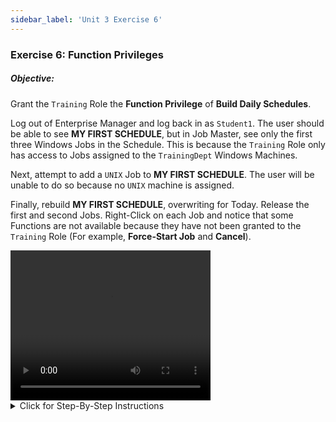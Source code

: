 ```yaml
---
sidebar_label: 'Unit 3 Exercise 6'
---
```


### Exercise 6: Function Privileges

##### Objective:

Grant the ```Training``` Role the **Function Privilege** of **Build Daily Schedules**.

Log out of Enterprise Manager and log back in as ```Student1```. The user should be able to see **MY FIRST SCHEDULE**, but in Job Master, see only the first three Windows Jobs in the Schedule. This is because the ```Training``` Role only has access to Jobs assigned to the ```TrainingDept``` Windows Machines.

Next, attempt to add a ```UNIX``` Job to **MY FIRST SCHEDULE**. The user will be unable to do so because no ```UNIX``` machine is assigned.

Finally, rebuild **MY FIRST SCHEDULE**, overwriting for Today. Release the first and second Jobs. Right-Click on each Job and notice that some Functions are not available because they have not been granted to the ```Training``` Role (For example, **Force-Start Job** and **Cancel**).


<div>
<video width="320" height="240" controls>
  <source src="videobasic/U3E6.mp4" type="video/mp4"></source>
Your browser does not support the video tag.
</video>
</div>

<details>

<summary>Click for Step-By-Step Instructions</summary>

1.	Under **Security > Privileges**, Double-Click on **Function Privileges**. 
2.	On the **Select Role** drop-down list select **Training Role**.
    * Notice that all Functions are presented on the **Revoked** list (on the left).
3.	Under the Revoked list, click **Build Daily Schedules** and then click the the green arrow (pointing to the right) to put **Build Daily Schedules** under the **Granted** list.
4.	Close the **Function Privileges** tab.
5.	Open the List or Matrix view and check if **My First Schedule** is completed. If not, cancel any Job that is keeping the Schedule open.
6.	Close the List or Matrix view.
7.	Logout from Enterprise Manager.  Click the Logout button or select Logout from the Enterprise Manager Menu bar.
8.	Click **OK** to confirm you are logging out.
9.	From the OpCon/xps Login screen type **Student1** on the **Username** field and **password1** on the **Password** Field. Click **Login**.
10.	If not expanded, expand the **Administration** topic.
11.	Double-Click the **Job Master** topic.
12.	Try selecting a Schedule from the **Schedule** drop-down list. What happened?
    * Notice that now this user can see **My First Schedule**. 
13.	Select **My First Schedule**.
14.	Click the Job drop-down list.  What do you see?

:::info
Only 3 Windows Jobs. Why? Because the role associated with this user has access only to Jobs assigned to the TrainingDept.Windows Machines.
:::

15.	Select a Windows Job. What is the User ID associated with this Job?

:::caution Warning
Do Not Change the User ID
:::

16.	Add a UNIX Job. What happens? Can you select a UNIX machine?
    * You can’t add a UNIX Job because the role is not assigned to any UNIX machine.
    * Click the Cancel button.
17.	Close the **Job Master** tab.
18.	Expand the **Operation** topic (Note: If the Schedule is still In Process, ask the instructor for assistance).
    * Double-Click Schedule Build
    * **Build**, **Overwrite** and **Release My First Schedule**.
19.	Close the **Schedule Build** screen.
20.	Open the **Matrix** Screen by Double-Clicking Matrix under the Operations section of the Navigation Panel.
21.	Make sure today’s date is selected in the Calendar on the top left of the screen and select **My First Schedule** in the Schedule list.
22.	Right-Click **Windows Job 1** and select **Release**. The Job should start to run.
23.	Right-Click **Windows Job 2** and select **Release**.  **Windows Job 2** should move to a **Waiting on Dependency** status.
24.	Right-Click **Windows Job 2** again and notice that the “**Force Start**” is not enabled. 
    * Why?  Because the “**Force-Start Job**” Departmental Function Privilege is not granted to this user’s role.
25.	Right-Click **Windows Job 3** and notice that the “**Cancel**” option is not enabled. 

:::info
Why?  Because the “**Cancel Jobs**” Departmental Function Privilege is not granted to this user’s role.
:::

26.	Under the **Operation** topic, Double-Click **List**
    * Expand the date. What do you see?
    * Expand the Schedule. What do you see?
    * Right-Click one of the Jobs. Are you able to change the status of the Job? Why?
27.	Close the Daily List and the Matrix tabs and then logout from Enterprise Manager. Click **OK** to confirm you are logging out.
28.	From the OpCon/xps Login screen leave both the **Username** and the **Password** fields blank and click **Login**.

</details>